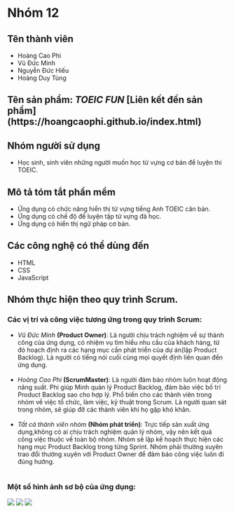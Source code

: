 <!DOCTYPE html>
<html>
    <head>
        <mate charest="utf-8" />
    </head>
    <body>
        <h1>Nhóm 12</h1>
			<h2>
			Tên thành viên
			</h2>
		<ul>
			<li>Hoàng Cao Phi</li>
			<li>Vũ Đức Minh</li>
			<li>Nguyễn Đức Hiếu</li>
			<li>Hoàng Duy Tùng</li>
		</ul>
			<h2>
			Tên sản phẩm: <i>TOEIC FUN</i> [Liên kết đến sản phẩm](https://hoangcaophi.github.io/index.html)
			</h2>
			<h2>
			Nhóm người sử dụng
			</h2>
			<ul>
			<li>Học sinh, sinh viên những người muốn học từ vựng cơ bản để luyện thi TOEIC.</li>
			</ul>
			<h2>
			Mô tả tóm tắt phần mềm
			</h2>
			<ul>
				<li>Ứng dụng có chức năng hiển thị  từ vựng tiếng Anh TOEIC căn bản.</li>
				<li>Ứng dụng có chế độ để luyện tập từ vựng đã học.</li>
				<li>Ứng dụng có hiển thị ngữ pháp cơ bản.</li>
			</ul>
			<h2>
			Các công nghệ có thể dùng đến
			</h2>
			<ul>
					<li>HTML</li>
					<li>CSS</li>
					<li>JavaScript</li>
			</ul>
	       <h2>Nhóm thực hiện theo quy trình Scrum.</h2>
	  		  <h3>Các vị trí và công việc tương ứng trong quy trình Scrum: </h3>
	    <ul>
	    	<li><i>Vũ Đức Minh </i><strong>(Product Owner)</strong>: Là người chịu trách nghiệm về sự thành công của ứng dụng, có nhiệm vụ tìm hiểu nhu cầu của khách hàng, từ đó hoạch định ra các hạng mục cần phát triển của dự án(lập Product Backlog). Là người có tiếng nói cuối cùng mọi quyết định liên quan đến ứng dụng. </li></br>
	    	<li><i>Hoàng Cao Phi </i><strong>(ScrumMaster)</strong>: Là người đảm bảo nhóm luôn hoạt động năng suất. Phi giúp Minh quản lý Product Backlog, đảm bảo việc bố trí Product Backlog sao cho hợp lý. Phổ biến cho các thành viên trong nhóm về việc tổ chức, làm việc, kỹ thuật trong Scrum. Là người quan sát trong nhóm, sẽ giúp đỡ các thành viên khi họ gặp khó khăn.</li></br>
	    	<li>
	    		<i>Tất cả thành viên nhóm </i><strong>(Nhóm phát triển)</strong>: 
	    		Trực tiếp sản xuất ứng dụng,không có ai chịu trách nghiệm quản lý nhóm, vậy nên kết quả công việc thuộc về toàn bộ nhóm. Nhóm sẽ lập kế hoạch thực hiện các hạng mục Product Backlog trong từng Sprint. Nhóm phải thường xuyên trao đổi thường xuyên với Product Owner để đảm bảo công việc luôn đi đúng hướng.
	    	</li></br>
	    </ul>
			<h3>Một số hình ảnh sơ bộ của ứng dụng:</h3>
	    		<img src = "https://user-images.githubusercontent.com/43242684/56467571-e131b700-644a-11e9-96c5-020e4c4cc35d.png"></img>
	    		<img src = "https://user-images.githubusercontent.com/43242684/56467584-11795580-644b-11e9-84ad-9974d194d781.png"></img>
	    		<img src = "https://user-images.githubusercontent.com/43242684/56467617-6321e000-644b-11e9-8658-197ab3f4b844.PNG"></img>
			
	    	       

</html>
